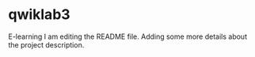 # qwiklab3
E-learning
I am editing the README file. Adding some more details about the project description.
